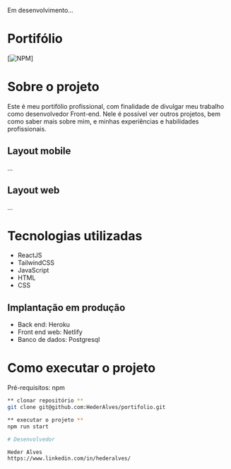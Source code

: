 Em desenvolvimento...

# Portifólio
[![NPM](https://img.shields.io/npm/l/react)]

# Sobre o projeto

Este é meu portifólio profissional, com finalidade de divulgar meu trabalho como desenvolvedor Front-end. 
Nele é possível ver outros projetos, bem como saber mais sobre mim, e minhas experiências e habilidades profissionais.

## Layout mobile
...

## Layout web
...

# Tecnologias utilizadas

- ReactJS
- TailwindCSS
- JavaScript
- HTML
- CSS

## Implantação em produção
- Back end: Heroku
- Front end web: Netlify
- Banco de dados: Postgresql

# Como executar o projeto

Pré-requisitos: npm

```bash
** clonar repositório **
git clone git@github.com:HederAlves/portifolio.git

** executar o projeto **
npm run start

# Desenvolvedor

Heder Alves
https://www.linkedin.com/in/hederalves/
